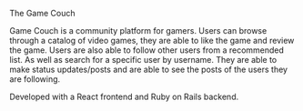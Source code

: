 The Game Couch 

Game Couch is a community platform for gamers. Users can browse through a catalog of video games, they are able to like the game and review the game. Users are also able to follow other users from a recommended list. As well as search for a specific user by username. They are able to make status updates/posts and are able to see the posts of the users they are following.

Developed with a React frontend and Ruby on Rails backend. 
